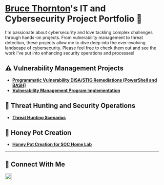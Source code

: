 # <a href="https://www.linkedin.com/in/bruce-thornton-3b0b80350/">Bruce Thornton</a>'s IT and Cybersecurity Project Portfolio 🔐

I'm passionate about cybersecurity and love tackling complex challenges through hands-on projects. From vulnerability management to threat detection, these projects allow me to dive deep into the ever-evolving landscape of cybersecurity. Please feel free to check them out and see the work I’ve put into enhancing security operations and processes!


## ⚠️ Vulnerability Management Projects

- **[Programmatic Vulnerability DISA/STIG Remediations (PowerShell and BASH)](https://github.com/thorntonbruce88/Vulnerability-Management-Program-and-DISA-STIG-Implementation)**
- **[Vulnerability Management Program Implementation](https://github.com/thorntonbruce88/Vulnerability-Management-Program-and-DISA-STIG-Implementation)**

## 🚨 Threat Hunting and Security Operations

- **[Threat Hunting Scenarios ](https://github.com/thorntonbruce88/Cybersecurity-Labs)**

## 🚨 Honey Pot Creation

- **[Honey Pot Creation for SOC Home Lab ](https://github.com/thorntonbruce88/Cybersecurity-Labs)**

<hr/>

## 🤳 Connect With Me


[<img align="left" alt="___________ | LinkedIn" width="22px" src="https://cdn.jsdelivr.net/npm/simple-icons@v3/icons/linkedin.svg" />][linkedin]



[linkedin]: https://linkedin.com/in/www.linkedin.com/in/bruce-thornton-3b0b80350

<!--
<img width="35" alt="image" src="https://github.com/user-attachments/assets/2f41c7cd-5ea8-4475-b451-a37161b6c3fb"> 
<img width="35" alt="image" src="https://github.com/user-attachments/assets/77649969-9910-4994-8b96-74a116cfb2a8">
-->
